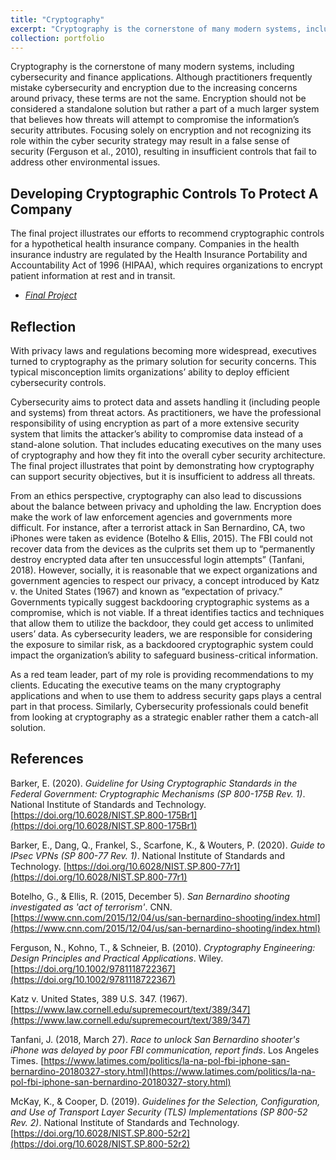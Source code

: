 ```yaml
---
title: "Cryptography"
excerpt: "Cryptography is the cornerstone of many modern systems, including cybersecurity and finance applications. Although practitioners frequently mistake cybersecurity and encryption due to the increasing concerns around privacy, these terms are not the same. Practitioner should understand the security concerns and business needs and establish the best mechanism to address them without relying solely on encryption. This section demonstrates my efforts to study cryptography applications."
collection: portfolio
---
```


Cryptography is the cornerstone of many modern systems, including cybersecurity and finance applications. Although practitioners frequently mistake cybersecurity and encryption due to the increasing concerns around privacy, these terms are not the same. Encryption should not be considered a standalone solution but rather a part of a much larger system that believes how threats will attempt to compromise the information’s security attributes. Focusing solely on encryption and not recognizing its role within the cyber security strategy may result in a false sense of security (Ferguson et al., 2010), resulting in insufficient controls that fail to address other environmental issues.

## Developing Cryptographic Controls To Protect A Company
The final project illustrates our efforts to recommend cryptographic controls for a hypothetical health insurance company. Companies in the health insurance industry are regulated by the Health Insurance Portability and Accountability Act of 1996 (HIPAA), which requires organizations to encrypt patient information at rest and in transit.

* _[Final Project](http://danielcmarques.github.io/files/coursework/csol510/Assignment.CS510.Final_Project.pdf)_

## Reflection
With privacy laws and regulations becoming more widespread, executives turned to cryptography as the primary solution for security concerns. This typical misconception limits organizations’ ability to deploy efficient cybersecurity controls.  

Cybersecurity aims to protect data and assets handling it (including people and systems) from threat actors. As practitioners, we have the professional responsibility of using encryption as part of a more extensive security system that limits the attacker’s ability to compromise data instead of a stand-alone solution. That includes educating executives on the many uses of cryptography and how they fit into the overall cyber security architecture. The final project illustrates that point by demonstrating how cryptography can support security objectives, but it is insufficient to address all threats.

From an ethics perspective, cryptography can also lead to discussions about the balance between privacy and upholding the law. Encryption does make the work of law enforcement agencies and governments more difficult. For instance, after a terrorist attack in San Bernardino, CA, two iPhones were taken as evidence (Botelho & Ellis, 2015). The FBI could not recover data from the devices as the culprits set them up to “permanently destroy encrypted data after ten unsuccessful login attempts” (Tanfani, 2018). However, socially, it is reasonable that we expect organizations and government agencies to respect our privacy, a concept introduced by Katz v. the United States (1967) and known as “expectation of privacy.” Governments typically suggest backdooring cryptographic systems as a compromise, which is not viable. If a threat identifies tactics and techniques that allow them to utilize the backdoor, they could get access to unlimited users’ data. As cybersecurity leaders, we are responsible for considering the exposure to similar risk, as a backdoored cryptographic system could impact the organization’s ability to safeguard business-critical information.

As a red team leader, part of my role is providing recommendations to my clients. Educating the executive teams on the many cryptography applications and when to use them to address security gaps plays a central part in that process. Similarly, Cybersecurity professionals could benefit from looking at cryptography as a strategic enabler rather them a catch-all solution.

## References
Barker, E. (2020). _Guideline for Using Cryptographic Standards in the Federal Government: Cryptographic Mechanisms (SP 800-175B Rev. 1)_. National Institute of Standards and Technology. [https://doi.org/10.6028/NIST.SP.800-175Br1](https://doi.org/10.6028/NIST.SP.800-175Br1)

Barker, E., Dang, Q., Frankel, S., Scarfone, K., & Wouters, P. (2020). _Guide to IPsec VPNs (SP 800-77 Rev. 1)_. National Institute of Standards and Technology. [https://doi.org/10.6028/NIST.SP.800-77r1](https://doi.org/10.6028/NIST.SP.800-77r1)

Botelho, G., & Ellis, R. (2015, December 5). _San Bernardino shooting investigated as 'act of terrorism'_. CNN. [https://www.cnn.com/2015/12/04/us/san-bernardino-shooting/index.html](https://www.cnn.com/2015/12/04/us/san-bernardino-shooting/index.html)

Ferguson, N., Kohno, T., & Schneier, B. (2010). _Cryptography Engineering: Design Principles and Practical Applications_. Wiley. [https://doi.org/10.1002/9781118722367](https://doi.org/10.1002/9781118722367)

Katz v. United States, 389 U.S. 347. (1967). [https://www.law.cornell.edu/supremecourt/text/389/347](https://www.law.cornell.edu/supremecourt/text/389/347)

Tanfani, J. (2018, March 27). _Race to unlock San Bernardino shooter's iPhone was delayed by poor FBI communication, report finds_. Los Angeles Times. [https://www.latimes.com/politics/la-na-pol-fbi-iphone-san-bernardino-20180327-story.html](https://www.latimes.com/politics/la-na-pol-fbi-iphone-san-bernardino-20180327-story.html)

McKay, K., & Cooper, D. (2019). _Guidelines for the Selection, Configuration, and Use of Transport Layer Security (TLS) Implementations (SP 800-52 Rev. 2)_. National Institute of Standards and Technology. [https://doi.org/10.6028/NIST.SP.800-52r2](https://doi.org/10.6028/NIST.SP.800-52r2)
